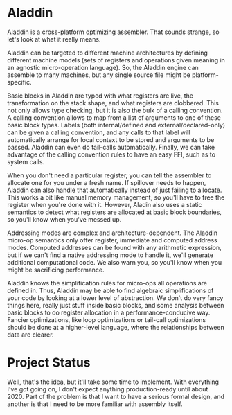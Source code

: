 Aladdin
=======

Aladdin is a cross-platform optimizing assembler.
That sounds strange, so let's look at what it really means.

Aladdin can be targeted to different machine architectures by defining
different machine models (sets of registers and operations given meaning
in an agnostic micro-operation language).
So, the Aladdin engine can assemble to many machines, but any single source
file might be platform-specific.

Basic blocks in Aladdin are typed with what registers are live, the 
transformation on the stack shape, and what registers are clobbered.
This not only allows type checking, but it is also the bulk of a calling
convention.
A calling convention allows to map from a list of arguments to one of
these basic block types.
Labels (both internal/defined and external/declared-only) can be given
a calling convention, and any calls to that label will automatically
arrange for local context to be stored and arguments to be passed.
Aladdin can even do tail-calls automatically.
Finally, we can take advantage of the calling convention rules to have
an easy FFI, such as to system calls.

When you don't need a particular register, you can tell the assembler to
allocate one for you under a fresh name.
If spillover needs to happen, Aladdin can also handle that automatically
instead of just failing to allocate.
This works a bit like manual memory management, so you'll have to free the
register when you're done with it.
However, Aladin also uses a static semantics to detect what registers are
allocated at basic block boundaries, so you'll know when you've messed up.

Addressing modes are complex and architecture-dependent.
The Aladdin micro-op semantics only offer register, immediate and computed 
address modes.
Computed addresses can be found with any arithmetic expression, but if we
can't find a native addressing mode to handle it, we'll generate additional
computational code.
We also warn you, so you'll know when you might be sacrificing performance.

Aladdin knows the simplification rules for micro-ops all operations are
defined in.
Thus, Aladdin may be able to find algebraic simplifications of your code
by looking at a lower level of abstraction.
We don't do very fancy things here, really just stuff inside basic blocks,
and some analysis between basic blocks to do register allocation in a
performance-conducive way.
Fancier optimizations, like loop optimizations or tail-call optimizations
should be done at a higher-level language, where the relationships between
data are clearer.


Project Status
==============

Well, that's the idea, but it'll take some time to implement.
With everything I've got going on, I don't expect anything production-ready
until about 2020.
Part of the problem is that I want to have a serious formal design,
and another is that I need to be more familiar with assembly itself.

